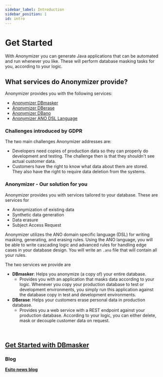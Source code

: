 ```yaml
---
sidebar_label: Introduction
sidebar_position: 1
id: intro
---
```



# Get Started

With Anonymizer you can generate Java applications that can be automated and run whenever you like. These will perform database masking tasks for you, according to your logic.

## What services do Anonymizer provide?

Anonymizer provides you with the following services:

- [Anonymizer DBmasker](./services/dbmasker-product.md)
- [Anonymizer DBerase](./services/dberase-product.md)
- [Anonymizer DBano](./services/dbano-product.md)
- [Anonymizer ANO DSL Language](#)

### Challenges introduced by GDPR

The two main challenges Anonymizer addresses are:

- Developers need copies of production data so they can properly do development and testing. The challenge then is that they shouldn't see actual customer data.
- Customers have the right to know what data about them are stored. They also have the right to require data deletion from the systems.

### Anonymizer - Our solution for you

Anonymizer provides you with services tailored to your database. These are services for

- Anonymization of existing data
- Synthetic data generation
- Data erasure
- Subject Access Request

Anonymizer utilizes the ANO domain specific language (DSL) for writing masking, generating, and erasing rules. Using the ANO language, you will be able to write cascading logic and advanced rules for handling edge cases in your database design. You will write an `.ano` file that will contain all your rules.

The two services we provide are

- **DBmasker**: Helps you anonymize (a copy of) your entire database.
  - Provides you with an application that masks data according to your logic. Whenever you copy your production database to test or development environments, you simply run this application against the database copy in test and development environments.
- **DBerase**: Helps your customers erase personal data in production database.
  - Provides you a web service with a REST endpoint against your production database. According to your logic, you can either delete, mask or decouple customer data on request.


&nbsp;

## [Get Started with DBmasker](./get-started/get-started-with-dbmasker/dbmasker-get-started-overview.md)

### Blog

**[Esito news blog](https://www.esito.no/en/news/)**
